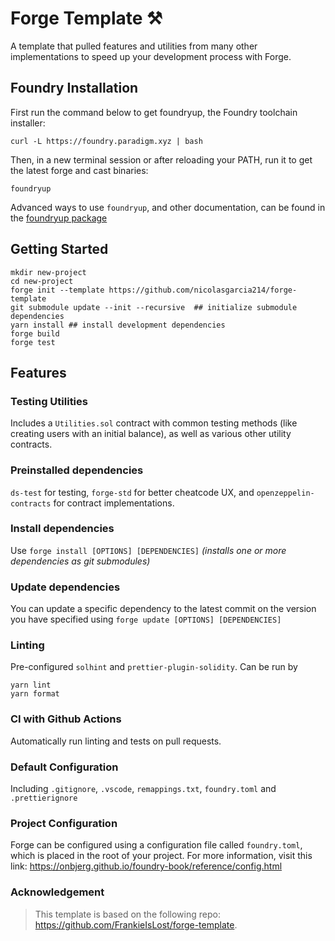 # Forge Template ⚒️

A template that pulled features and utilities from many other implementations to speed up your development process with Forge.

## Foundry Installation

First run the command below to get foundryup, the Foundry toolchain installer:

```
curl -L https://foundry.paradigm.xyz | bash
```

Then, in a new terminal session or after reloading your PATH, run it to get the latest forge and cast binaries:

```
foundryup
```
Advanced ways to use `foundryup`, and other documentation, can be found in the [foundryup package](./foundryup/README.md)

## Getting Started

```
mkdir new-project
cd new-project
forge init --template https://github.com/nicolasgarcia214/forge-template
git submodule update --init --recursive  ## initialize submodule dependencies
yarn install ## install development dependencies
forge build
forge test
```

## Features

### Testing Utilities

Includes a `Utilities.sol` contract with common testing methods (like creating users with an initial balance), as well as various other utility contracts.

### Preinstalled dependencies

`ds-test` for testing, `forge-std` for better cheatcode UX, and `openzeppelin-contracts` for contract implementations. 

### Install dependencies

Use `forge install [OPTIONS] [DEPENDENCIES]` _(installs one or more dependencies as git submodules)_

### Update dependencies

You can update a specific dependency to the latest commit on the version you have specified using `forge update [OPTIONS] [DEPENDENCIES]`

### Linting

Pre-configured `solhint` and `prettier-plugin-solidity`. Can be run by

```
yarn lint
yarn format
```

### CI with Github Actions

Automatically run linting and tests on pull requests.

### Default Configuration

Including `.gitignore`, `.vscode`, `remappings.txt`, `foundry.toml` and `.prettierignore`

### Project Configuration
Forge can be configured using a configuration file called `foundry.toml`, which is placed in the root of your project.
For more information, visit this link: https://onbjerg.github.io/foundry-book/reference/config.html

### Acknowledgement
> This template is based on the following repo: https://github.com/FrankieIsLost/forge-template.
